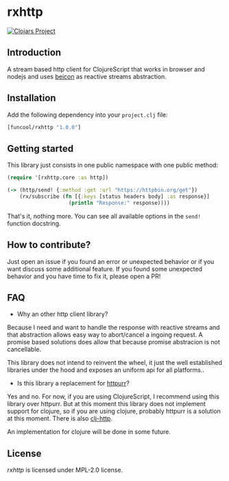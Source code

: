 # rxhttp

[![Clojars Project](http://clojars.org/funcool/rxhttp/latest-version.svg)](http://clojars.org/funcool/rxhttp)

## Introduction

A stream based http client for ClojureScript that works in browser and nodejs
and uses [beicon][1] as reactive streams abstraction.

[1]: https://github.com/funcool/beicon


## Installation

Add the following dependency into your `project.clj` file:

```clojure
[funcool/rxhttp "1.0.0"]
```


## Getting started

This library just consists in one public namespace with one public method:

```clojure
(require '[rxhttp.core :as http])

(-> (http/send! {:method :get :url "https://httpbin.org/get"})
    (rx/subscribe (fn [{:keys [status headers body] :as response}]
                    (println "Response:" response))))
```

That's it, nothing more. You can see all available options in the
`send!` function docstring.


## How to contribute?

Just open an issue if you found an error or unexpected behavior or if
you want discuss some additional feature. If you found some unexpected
behavior and you have time to fix it, please open a PR!


## FAQ

- Why an other http client library?

Because I need and want to handle the response with reactive streams
and that abstraction allows easy way to abort/cancel a ingoing
request. A promise based solutions does allow that because promise
abstracion is not cancellable.

This library does not intend to reinvent the wheel, it just the well
established libraries under the hood and exposes an uniform api for
all platforms..

- Is this library a replacement for [httpurr][2]?

Yes and no. For now, if you are using ClojureScript, I recommend using
this library over httpurr. But at this moment this library does not
implement support for clojure, so if you are using clojure, probably
httpurr is a solution at this moment. There is also [clj-http][3].

An implementation for clojure will be done in some future.

[2]: https://github.com/funcool/httpurr
[3]: https://github.com/dakrone/clj-http


## License

_rxhttp_ is licensed under MPL-2.0 license.





